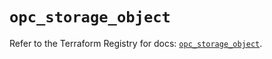 # `opc_storage_object`

Refer to the Terraform Registry for docs: [`opc_storage_object`](https://registry.terraform.io/providers/hashicorp/opc/1.4.1/docs/resources/storage_object).
